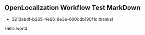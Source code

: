 ## OpenLocalization Workflow Test MarkDown
* 3213abdf-b265-4e66-8e3e-600ddb190f1c 
thanks!

Hello world